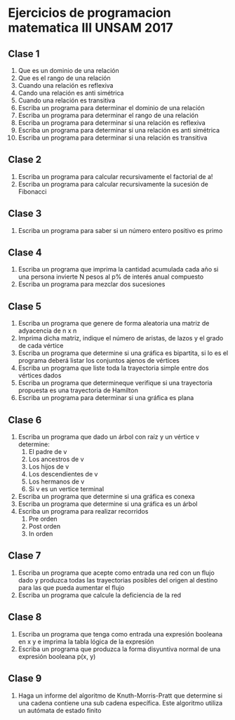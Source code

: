 # Ejercicios de programacion matematica III UNSAM 2017

## Clase 1
1. Que es un dominio de una relación
2. Que es el rango de una relación
3. Cuando una relación es reflexiva
4. Cando una relación es anti simétrica
5. Cuando una relación es transitiva
6. Escriba un programa para determinar el dominio de una relación
7. Escriba un programa para determinar el rango de una relación
8. Escriba un programa para determinar si una relación es reflexiva
9. Escriba un programa para determinar si una relación es anti simétrica
10. Escriba un programa para determinar si una relación es transitiva

## Clase 2
1. Escriba un programa para calcular recursivamente el factorial de a!
2. Escriba un programa para calcular recursivamente la sucesión de Fibonacci

## Clase 3
1. Escriba un programa para saber si un número entero positivo es primo

## Clase 4
1. Escriba un programa que imprima la cantidad acumulada cada año si una persona invierte N pesos al p% de interés anual compuesto
2. Escriba un programa para mezclar dos sucesiones

## Clase 5
1. Escriba un programa que genere de forma aleatoria una matriz de adyacencia de n x n
2. Imprima dicha matriz, indique el número de aristas, de lazos y el grado de cada vértice
3. Escriba un programa que determine si una gráfica es bipartita, si lo es el programa deberá listar los conjuntos ajenos de vértices
4. Escriba un programa que liste toda la trayectoria simple entre dos vértices dados
5. Escriba un programa que determineque verifique si una trayectoria propuesta es una trayectoria de Hamilton
6. Escriba un programa para determinar si una gráfica es plana

## Clase 6
1. Escriba un programa que dado un árbol con raíz y un vértice v determine:
    1. El padre de v
    2. Los ancestros de v
    3. Los hijos de v
    4. Los descendientes de v
    5. Los hermanos de v
    6. Si v es un vertice terminal
2. Escriba un programa que determine si una gráfica es conexa
3. Escriba un programa que determine si una gráfica es un árbol
4. Escriba un programa para realizar recorridos
    1. Pre orden
    2. Post orden
    3. In orden

## Clase 7
1. Escriba un programa que acepte como entrada una red con un flujo dado y produzca todas las trayectorias posibles del origen al destino para las que pueda aumentar el flujo
2. Escriba un programa que calcule la deficiencia de la red

## Clase 8
1. Escriba un programa que tenga como entrada una expresión booleana en x y e imprima la tabla lógica de la expresión
2. Escriba un programa que produzca la forma disyuntiva normal de una expresión booleana p(x, y)

## Clase 9
1. Haga un informe del algoritmo de Knuth-Morris-Pratt que determine si una cadena contiene una sub cadena específica. Este algoritmo utiliza un autómata de estado finito

